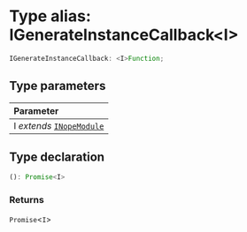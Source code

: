 # Type alias: IGenerateInstanceCallback<I\>

```ts
IGenerateInstanceCallback: <I>Function;
```

## Type parameters

| Parameter                                                                      |
| :----------------------------------------------------------------------------- |
| I _extends_ [`INopeModule`](../../modules/interfaces/interface.INopeModule.md) |

## Type declaration

```ts
(): Promise<I>
```

### Returns

`Promise`<`I`\>
